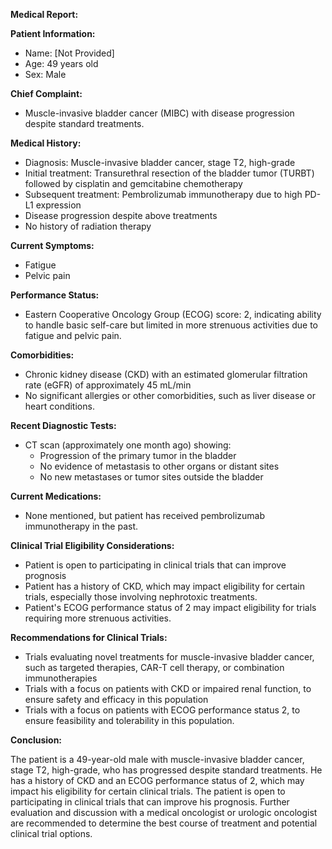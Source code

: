**Medical Report:**

**Patient Information:**

* Name: [Not Provided]
* Age: 49 years old
* Sex: Male

**Chief Complaint:**

* Muscle-invasive bladder cancer (MIBC) with disease progression despite standard treatments.

**Medical History:**

* Diagnosis: Muscle-invasive bladder cancer, stage T2, high-grade
* Initial treatment: Transurethral resection of the bladder tumor (TURBT) followed by cisplatin and gemcitabine chemotherapy
* Subsequent treatment: Pembrolizumab immunotherapy due to high PD-L1 expression
* Disease progression despite above treatments
* No history of radiation therapy

**Current Symptoms:**

* Fatigue
* Pelvic pain

**Performance Status:**

* Eastern Cooperative Oncology Group (ECOG) score: 2, indicating ability to handle basic self-care but limited in more strenuous activities due to fatigue and pelvic pain.

**Comorbidities:**

* Chronic kidney disease (CKD) with an estimated glomerular filtration rate (eGFR) of approximately 45 mL/min
* No significant allergies or other comorbidities, such as liver disease or heart conditions.

**Recent Diagnostic Tests:**

* CT scan (approximately one month ago) showing:
	+ Progression of the primary tumor in the bladder
	+ No evidence of metastasis to other organs or distant sites
	+ No new metastases or tumor sites outside the bladder

**Current Medications:**

* None mentioned, but patient has received pembrolizumab immunotherapy in the past.

**Clinical Trial Eligibility Considerations:**

* Patient is open to participating in clinical trials that can improve prognosis
* Patient has a history of CKD, which may impact eligibility for certain trials, especially those involving nephrotoxic treatments.
* Patient's ECOG performance status of 2 may impact eligibility for trials requiring more strenuous activities.

**Recommendations for Clinical Trials:**

* Trials evaluating novel treatments for muscle-invasive bladder cancer, such as targeted therapies, CAR-T cell therapy, or combination immunotherapies
* Trials with a focus on patients with CKD or impaired renal function, to ensure safety and efficacy in this population
* Trials with a focus on patients with ECOG performance status 2, to ensure feasibility and tolerability in this population.

**Conclusion:**

The patient is a 49-year-old male with muscle-invasive bladder cancer, stage T2, high-grade, who has progressed despite standard treatments. He has a history of CKD and an ECOG performance status of 2, which may impact his eligibility for certain clinical trials. The patient is open to participating in clinical trials that can improve his prognosis. Further evaluation and discussion with a medical oncologist or urologic oncologist are recommended to determine the best course of treatment and potential clinical trial options.